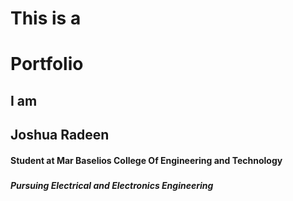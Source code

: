 # This is a <h1> Portfolio
## I am <h2> Joshua Radeen 
####  <h4> Student at Mar Baselios College Of Engineering and Technology
#####  <h5> Pursuing Electrical and Electronics Engineering 
